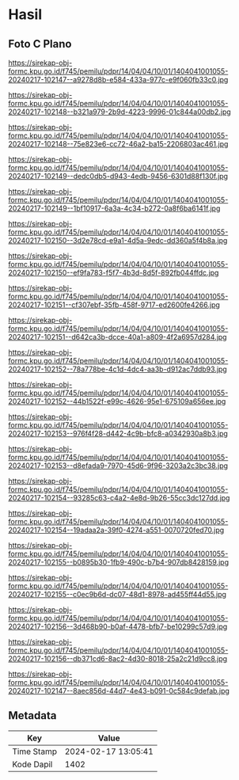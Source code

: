# Hasil

## Foto C Plano

https://sirekap-obj-formc.kpu.go.id/f745/pemilu/pdpr/14/04/04/10/01/1404041001055-20240217-102147--a9278d8b-e584-433a-977c-e9f060fb33c0.jpg

https://sirekap-obj-formc.kpu.go.id/f745/pemilu/pdpr/14/04/04/10/01/1404041001055-20240217-102148--b321a979-2b9d-4223-9996-01c844a00db2.jpg

https://sirekap-obj-formc.kpu.go.id/f745/pemilu/pdpr/14/04/04/10/01/1404041001055-20240217-102148--75e823e6-cc72-46a2-ba15-2206803ac461.jpg

https://sirekap-obj-formc.kpu.go.id/f745/pemilu/pdpr/14/04/04/10/01/1404041001055-20240217-102149--dedc0db5-d943-4edb-9456-6301d88f130f.jpg

https://sirekap-obj-formc.kpu.go.id/f745/pemilu/pdpr/14/04/04/10/01/1404041001055-20240217-102149--1bf10917-6a3a-4c34-b272-0a8f6ba6141f.jpg

https://sirekap-obj-formc.kpu.go.id/f745/pemilu/pdpr/14/04/04/10/01/1404041001055-20240217-102150--3d2e78cd-e9a1-4d5a-9edc-dd360a5f4b8a.jpg

https://sirekap-obj-formc.kpu.go.id/f745/pemilu/pdpr/14/04/04/10/01/1404041001055-20240217-102150--ef9fa783-f5f7-4b3d-8d5f-892fb044ffdc.jpg

https://sirekap-obj-formc.kpu.go.id/f745/pemilu/pdpr/14/04/04/10/01/1404041001055-20240217-102151--cf307ebf-35fb-458f-9717-ed2600fe4266.jpg

https://sirekap-obj-formc.kpu.go.id/f745/pemilu/pdpr/14/04/04/10/01/1404041001055-20240217-102151--d642ca3b-dcce-40a1-a809-4f2a6957d284.jpg

https://sirekap-obj-formc.kpu.go.id/f745/pemilu/pdpr/14/04/04/10/01/1404041001055-20240217-102152--78a778be-4c1d-4dc4-aa3b-d912ac7ddb93.jpg

https://sirekap-obj-formc.kpu.go.id/f745/pemilu/pdpr/14/04/04/10/01/1404041001055-20240217-102152--44b1522f-e99c-4626-95e1-675109a656ee.jpg

https://sirekap-obj-formc.kpu.go.id/f745/pemilu/pdpr/14/04/04/10/01/1404041001055-20240217-102153--976f4f28-d442-4c9b-bfc8-a0342930a8b3.jpg

https://sirekap-obj-formc.kpu.go.id/f745/pemilu/pdpr/14/04/04/10/01/1404041001055-20240217-102153--d8efada9-7970-45d6-9f96-3203a2c3bc38.jpg

https://sirekap-obj-formc.kpu.go.id/f745/pemilu/pdpr/14/04/04/10/01/1404041001055-20240217-102154--93285c63-c4a2-4e8d-9b26-55cc3dc127dd.jpg

https://sirekap-obj-formc.kpu.go.id/f745/pemilu/pdpr/14/04/04/10/01/1404041001055-20240217-102154--19adaa2a-39f0-4274-a551-0070720fed70.jpg

https://sirekap-obj-formc.kpu.go.id/f745/pemilu/pdpr/14/04/04/10/01/1404041001055-20240217-102155--b0895b30-1fb9-490c-b7b4-907db8428159.jpg

https://sirekap-obj-formc.kpu.go.id/f745/pemilu/pdpr/14/04/04/10/01/1404041001055-20240217-102155--c0ec9b6d-dc07-48d1-8978-ad455ff44d55.jpg

https://sirekap-obj-formc.kpu.go.id/f745/pemilu/pdpr/14/04/04/10/01/1404041001055-20240217-102156--3d468b90-b0af-4478-bfb7-be10299c57d9.jpg

https://sirekap-obj-formc.kpu.go.id/f745/pemilu/pdpr/14/04/04/10/01/1404041001055-20240217-102156--db371cd6-8ac2-4d30-8018-25a2c21d9cc8.jpg

https://sirekap-obj-formc.kpu.go.id/f745/pemilu/pdpr/14/04/04/10/01/1404041001055-20240217-102147--8aec856d-44d7-4e43-b091-0c584c9defab.jpg


## Metadata

| Key        | Value               |
| ---------- | ------------------- |
| Time Stamp | 2024-02-17 13:05:41 |
| Kode Dapil | 1402                |



